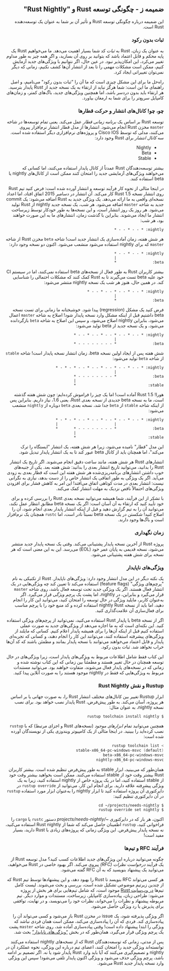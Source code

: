 <div dir="rtl">

## ضمیمه ز - چگونگی توسعه Rust و "Rust Nightly"

این ضمیمه درباره چگونگی توسعه Rust و تأثیر آن بر شما به عنوان یک توسعه‌دهنده Rust است.

### ثبات بدون رکود

به عنوان یک زبان، Rust به _ثبات_ کد شما بسیار اهمیت می‌دهد. ما می‌خواهیم Rust یک پایه محکم و قابل اعتماد باشد که بتوانید بر روی آن بسازید، و اگر همه چیز به طور مداوم تغییر می‌کرد، این امکان‌پذیر نبود. در عین حال، اگر نتوانیم با ویژگی‌های جدید آزمایش کنیم، ممکن است مشکلات مهمی را تا بعد از انتشار آن‌ها کشف نکنیم، زمانی که دیگر نمی‌توان تغییراتی ایجاد کرد.

راه‌حل ما برای این مشکل چیزی است که ما آن را "ثبات بدون رکود" می‌نامیم، و اصل راهنمای ما این است: شما هرگز نباید از ارتقاء به یک نسخه جدید از Rust پایدار بترسید. هر ارتقاء باید بدون دردسر باشد، اما همچنین ویژگی‌های جدید، باگ‌های کمتر، و زمان‌های کامپایل سریع‌تر را برای شما به ارمغان بیاورد.

### چو، چو! کانال‌های انتشار و حرکت قطارها

توسعه Rust بر اساس یک _برنامه زمانی قطار_ عمل می‌کند. یعنی تمام توسعه‌ها در شاخه `master` مخزن Rust انجام می‌شود. انتشارها از مدل قطار انتشار نرم‌افزار پیروی می‌کنند، مدلی که توسط Cisco IOS و پروژه‌های نرم‌افزاری دیگر استفاده شده است. سه _کانال انتشار_ برای Rust وجود دارد:

<div dir="rtl">

- Nightly
- Beta
- Stable

</div>


بیشتر توسعه‌دهندگان Rust عمدتاً از کانال پایدار استفاده می‌کنند، اما کسانی که می‌خواهند ویژگی‌های آزمایشی جدید را امتحان کنند ممکن است از کانال‌های nightly یا beta استفاده کنند.

در اینجا مثالی از نحوه کار فرآیند توسعه و انتشار آورده شده است: فرض کنید تیم Rust روی انتشار نسخه Rust 1.5 کار می‌کند. آن انتشار در دسامبر 2015 اتفاق افتاد، اما اعداد نسخه‌ای واقعی به ما ارائه می‌دهد. یک ویژگی جدید به Rust اضافه می‌شود: یک commit جدید به شاخه `master` اضافه می‌شود. هر شب، یک نسخه جدید nightly از Rust تولید می‌شود. هر روز یک روز انتشار است، و این نسخه‌ها به طور خودکار توسط زیرساخت انتشار ما ایجاد می‌شوند. بنابراین با گذشت زمان، انتشارهای ما به این صورت خواهند بود، هر شب:

```text
nightly: * - - * - - *
```

هر شش هفته، زمان آماده‌سازی یک انتشار جدید است! شاخه `beta` مخزن Rust از شاخه `master` که برای nightly استفاده می‌شود منشعب می‌شود. اکنون دو نسخه وجود دارد:

```text
nightly: * - - * - - *
                     |
beta:                *
```

بیشتر کاربران Rust به طور فعال از نسخه‌های beta استفاده نمی‌کنند، اما در سیستم CI خود علیه beta تست می‌گیرند تا به Rust کمک کنند که مشکلات احتمالی را شناسایی کند. در همین حال، هنوز هر شب یک نسخه nightly منتشر می‌شود:

```text
nightly: * - - * - - * - - * - - *
                     |
beta:                *
```

فرض کنید یک مشکل (regression) پیدا شود. خوشبختانه ما زمانی برای تست نسخه beta داشتیم قبل از اینکه مشکل وارد نسخه پایدار شود! اصلاح به شاخه `master` اعمال می‌شود، بنابراین nightly اصلاح می‌شود، و سپس این اصلاح به شاخه `beta` بازگردانده می‌شود، و یک نسخه جدید از beta تولید می‌شود:

```text
nightly: * - - * - - * - - * - - * - - *
                     |
beta:                * - - - - - - - - *
```

شش هفته پس از ایجاد اولین نسخه beta، زمان انتشار نسخه پایدار است! شاخه `stable` از شاخه `beta` تولید می‌شود:

```text
nightly: * - - * - - * - - * - - * - - * - * - *
                     |
beta:                * - - - - - - - - *
                                       |
stable:                                *
```

هورا! Rust 1.5 آماده است! اما یک چیز را فراموش کرده‌ایم: چون شش هفته گذشته است، ما به نسخه beta جدیدی از _نسخه بعدی_ Rust، یعنی 1.6، نیاز داریم. بنابراین پس از اینکه شاخه `stable` از `beta` جدا شد، نسخه بعدی `beta` دوباره از `nightly` منشعب می‌شود:

```text
nightly: * - - * - - * - - * - - * - - * - * - *
                     |                         |
beta:                * - - - - - - - - *       *
                                       |
stable:                                *
```

این مدل "قطار" نامیده می‌شود، زیرا هر شش هفته، یک انتشار "ایستگاه را ترک می‌کند"، اما همچنان باید از کانال beta عبور کند تا به یک انتشار پایدار تبدیل شود.

انتشارهای Rust هر شش هفته، مانند ساعت دقیق انجام می‌شوند. اگر تاریخ یک انتشار Rust را بدانید، می‌توانید تاریخ انتشار بعدی را بدانید: شش هفته بعد. یکی از جنبه‌های خوب داشتن انتشارهای برنامه‌ریزی‌شده هر شش هفته این است که قطار بعدی به زودی می‌آید. اگر یک ویژگی به طور اتفاقی یک انتشار خاص را از دست بدهد، نیازی به نگرانی نیست: انتشار بعدی در مدت کوتاهی اتفاق می‌افتد! این امر به کاهش فشار برای افزودن ویژگی‌های احتمالاً ناقص نزدیک به مهلت انتشار کمک می‌کند.

با تشکر از این فرآیند، شما همیشه می‌توانید نسخه بعدی Rust را بررسی کرده و برای خود تأیید کنید که ارتقاء به آن آسان است: اگر یک نسخه beta مطابق انتظار عمل نکند، می‌توانید آن را به تیم گزارش دهید و قبل از اینکه انتشار پایدار بعدی انجام شود، آن را اصلاح کنید! شکستن در یک نسخه beta نسبتاً نادر است، اما `rustc` همچنان یک نرم‌افزار است و باگ‌ها وجود دارند.

### زمان نگهداری

پروژه Rust از آخرین نسخه پایدار پشتیبانی می‌کند. وقتی یک نسخه پایدار جدید منتشر می‌شود، نسخه قدیمی به پایان عمر خود (EOL) می‌رسد. این به این معنی است که هر نسخه برای شش هفته پشتیبانی می‌شود.

### ویژگی‌های ناپایدار

یک نکته دیگر در این مدل انتشار وجود دارد: ویژگی‌های ناپایدار. Rust از تکنیکی به نام "پرچم‌های ویژگی" (feature flags) استفاده می‌کند تا تعیین کند چه ویژگی‌هایی در یک انتشار فعال هستند. اگر یک ویژگی جدید تحت توسعه فعال باشد، روی شاخه `master` قرار می‌گیرد و بنابراین، در nightly، اما پشت یک _پرچم ویژگی_ قرار می‌گیرد. اگر به‌عنوان کاربر، مایلید ویژگی در حال توسعه را امتحان کنید، می‌توانید این کار را انجام دهید، اما باید از نسخه nightly Rust استفاده کرده و کد منبع خود را با پرچم مناسب برای فعال‌سازی آن علامت‌گذاری کنید.

اگر از نسخه beta یا پایدار Rust استفاده می‌کنید، نمی‌توانید از پرچم‌های ویژگی استفاده کنید. این نکته‌ای است که به ما اجازه می‌دهد از ویژگی‌های جدید به صورت عملی استفاده کنیم قبل از اینکه آن‌ها را برای همیشه پایدار اعلام کنیم. کسانی که مایلند از ویژگی‌های پیشرفته استفاده کنند، می‌توانند این کار را انجام دهند، و کسانی که تجربه‌ای پایدار و قابل اعتماد می‌خواهند می‌توانند با نسخه پایدار بمانند و مطمئن باشند که کد آن‌ها خراب نخواهد شد. ثبات بدون رکود.

این کتاب فقط شامل اطلاعات مربوط به ویژگی‌های پایدار است، زیرا ویژگی‌های در حال توسعه همچنان در حال تغییر هستند و مطمئناً بین زمانی که این کتاب نوشته شده و زمانی که در نسخه‌های پایدار فعال می‌شوند، متفاوت خواهند بود. می‌توانید مستندات مربوط به ویژگی‌هایی که فقط در nightly موجود هستند را به صورت آنلاین پیدا کنید.

### Rustup و نقش Rust Nightly

ابزار Rustup تغییر بین کانال‌های مختلف انتشار Rust را، به صورت جهانی یا بر اساس هر پروژه، آسان می‌کند. به طور پیش‌فرض، Rust پایدار نصب خواهد بود. برای نصب نسخه nightly، به عنوان مثال:

```console
$ rustup toolchain install nightly
```

همچنین می‌توانید تمام _ابزارهای موجود_ (نسخه‌های Rust و اجزای مرتبط) که با `rustup` نصب کرده‌اید را ببینید. در اینجا مثالی از یک کامپیوتر ویندوزی یکی از نویسندگان آورده شده است:

```powershell
> rustup toolchain list
stable-x86_64-pc-windows-msvc (default)
beta-x86_64-pc-windows-msvc
nightly-x86_64-pc-windows-msvc
```

همان‌طور که می‌بینید، ابزار stable به طور پیش‌فرض تنظیم شده است. بیشتر کاربران Rust بیشتر وقت خود از stable استفاده می‌کنند. ممکن است بخواهید بیشتر وقت خود از stable استفاده کنید، اما در یک پروژه خاص از nightly استفاده کنید، زیرا به یک ویژگی پیشرفته علاقه دارید. برای انجام این کار، می‌توانید از `rustup override` در دایرکتوری آن پروژه استفاده کنید تا ابزار nightly را به‌عنوان ابزار مورد استفاده `rustup` در آن دایرکتوری تنظیم کنید:

```console
$ cd ~/projects/needs-nightly
$ rustup override set nightly
```

اکنون، هر بار که در دایرکتوری _~/projects/needs-nightly_ دستور `rustc` یا `cargo` را فراخوانی کنید، `rustup` اطمینان حاصل می‌کند که شما از Rust nightly استفاده می‌کنید، نه نسخه پایدار پیش‌فرض. این ویژگی زمانی که پروژه‌های زیادی با Rust دارید، بسیار مفید است!

### فرآیند RFC و تیم‌ها

چگونه می‌توانید درباره این ویژگی‌های جدید اطلاعات کسب کنید؟ مدل توسعه Rust از یک فرآیند _درخواست نظرات (RFC)_ پیروی می‌کند. اگر بهبود خاصی در Rust می‌خواهید، می‌توانید یک پیشنهاد بنویسید که به آن RFC گفته می‌شود.

هر کسی می‌تواند RFC بنویسد تا Rust را بهبود دهد، و این پیشنهادها توسط تیم Rust که از چندین زیرتیم موضوعی تشکیل شده است، بررسی و بحث می‌شوند. لیست کامل تیم‌ها [در وب‌سایت Rust](https://www.rust-lang.org/governance) موجود است، که شامل تیم‌هایی برای هر بخش از پروژه می‌شود: طراحی زبان، پیاده‌سازی کامپایلر، زیرساخت، مستندات و موارد دیگر. تیم مربوطه پیشنهاد و نظرات را می‌خواند، نظرات خود را می‌نویسد، و در نهایت، توافقی برای پذیرش یا رد ویژگی حاصل می‌شود.

اگر ویژگی پذیرفته شود، یک issue در مخزن Rust باز می‌شود و کسی می‌تواند آن را پیاده‌سازی کند. فردی که آن را پیاده‌سازی می‌کند، ممکن است همان فردی نباشد که ویژگی را ابتدا پیشنهاد داده است! وقتی پیاده‌سازی آماده شد، روی شاخه `master` پشت یک پرچم ویژگی قرار می‌گیرد، همان‌طور که در بخش [“ویژگی‌های ناپایدار”](#unstable-features)<!-- ignore --> بحث شد.

پس از مدتی، زمانی که توسعه‌دهندگان Rust که از نسخه‌های nightly استفاده می‌کنند توانسته‌اند ویژگی جدید را امتحان کنند، اعضای تیم درباره این ویژگی، نحوه عملکرد آن در nightly و تصمیم‌گیری می‌کنند که آیا باید وارد Rust پایدار شود یا نه. اگر تصمیم بر ادامه باشد، پرچم ویژگی حذف می‌شود و ویژگی اکنون پایدار تلقی می‌شود! سپس این ویژگی وارد نسخه پایدار جدید Rust می‌شود.

</div>